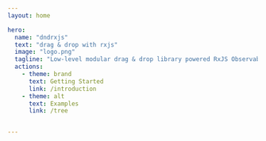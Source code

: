 ```yaml
---
layout: home

hero:
  name: "dndrxjs"
  text: "drag & drop with rxjs"
  image: "logo.png"
  tagline: "Low-level modular drag & drop library powered RxJS Observables."
  actions:
    - theme: brand
      text: Getting Started
      link: /introduction
    - theme: alt
      text: Examples
      link: /tree


---
```


